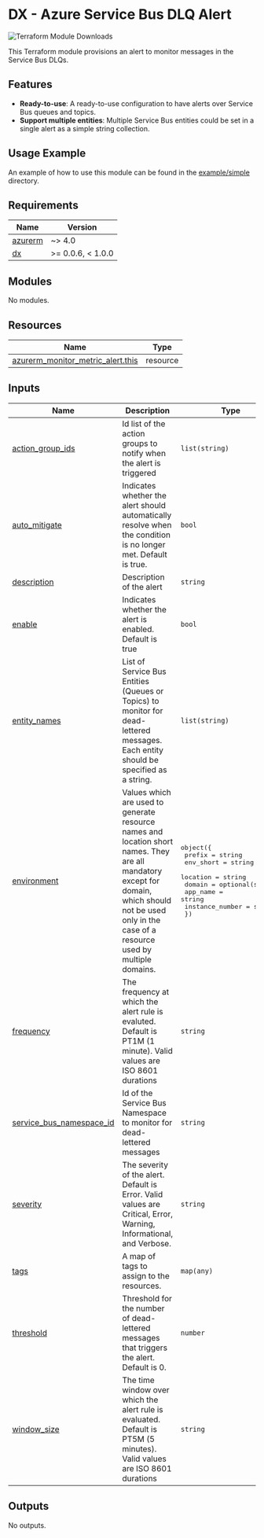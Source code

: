 # DX - Azure Service Bus DLQ Alert

![Terraform Module Downloads](https://img.shields.io/terraform/module/dm/pagopa-dx/azure-service-bus-dlq-alert/azurerm?logo=terraform&label=downloads&cacheSeconds=5000&link=https%3A%2F%2Fregistry.terraform.io%2Fmodules%2Fpagopa-dx%2Fazure-service-bus-dlq-alert%2Fazurerm%2Flatest)

This Terraform module provisions an alert to monitor messages in the Service Bus DLQs.

## Features

- **Ready-to-use**: A ready-to-use configuration to have alerts over Service Bus queues and topics.
- **Support multiple entities**: Multiple Service Bus entities could be set in a single alert as a simple string collection.

## Usage Example

An example of how to use this module can be found in the [example/simple](https://github.com/pagopa-dx/terraform-azurerm-azure-service-bus-dlq-alert/tree/main/example/simple) directory.

<!-- markdownlint-disable -->
<!-- BEGIN_TF_DOCS -->
## Requirements

| Name | Version |
|------|---------|
| <a name="requirement_azurerm"></a> [azurerm](#requirement\_azurerm) | ~> 4.0 |
| <a name="requirement_dx"></a> [dx](#requirement\_dx) | >= 0.0.6, < 1.0.0 |

## Modules

No modules.

## Resources

| Name | Type |
|------|------|
| [azurerm_monitor_metric_alert.this](https://registry.terraform.io/providers/hashicorp/azurerm/latest/docs/resources/monitor_metric_alert) | resource |

## Inputs

| Name | Description | Type | Default | Required |
|------|-------------|------|---------|:--------:|
| <a name="input_action_group_ids"></a> [action\_group\_ids](#input\_action\_group\_ids) | Id list of the action groups to notify when the alert is triggered | `list(string)` | n/a | yes |
| <a name="input_auto_mitigate"></a> [auto\_mitigate](#input\_auto\_mitigate) | Indicates whether the alert should automatically resolve when the condition is no longer met. Default is true. | `bool` | `true` | no |
| <a name="input_description"></a> [description](#input\_description) | Description of the alert | `string` | n/a | yes |
| <a name="input_enable"></a> [enable](#input\_enable) | Indicates whether the alert is enabled. Default is true | `bool` | `true` | no |
| <a name="input_entity_names"></a> [entity\_names](#input\_entity\_names) | List of Service Bus Entities (Queues or Topics) to monitor for dead-lettered messages. Each entity should be specified as a string. | `list(string)` | n/a | yes |
| <a name="input_environment"></a> [environment](#input\_environment) | Values which are used to generate resource names and location short names. They are all mandatory except for domain, which should not be used only in the case of a resource used by multiple domains. | <pre>object({<br/>    prefix          = string<br/>    env_short       = string<br/>    location        = string<br/>    domain          = optional(string)<br/>    app_name        = string<br/>    instance_number = string<br/>  })</pre> | n/a | yes |
| <a name="input_frequency"></a> [frequency](#input\_frequency) | The frequency at which the alert rule is evaluted. Default is PT1M (1 minute). Valid values are ISO 8601 durations | `string` | `"PT1M"` | no |
| <a name="input_service_bus_namespace_id"></a> [service\_bus\_namespace\_id](#input\_service\_bus\_namespace\_id) | Id of the Service Bus Namespace to monitor for dead-lettered messages | `string` | n/a | yes |
| <a name="input_severity"></a> [severity](#input\_severity) | The severity of the alert. Default is Error. Valid values are Critical, Error, Warning, Informational, and Verbose. | `string` | `"Error"` | no |
| <a name="input_tags"></a> [tags](#input\_tags) | A map of tags to assign to the resources. | `map(any)` | n/a | yes |
| <a name="input_threshold"></a> [threshold](#input\_threshold) | Threshold for the number of dead-lettered messages that triggers the alert. Default is 0. | `number` | `0` | no |
| <a name="input_window_size"></a> [window\_size](#input\_window\_size) | The time window over which the alert rule is evaluated. Default is PT5M (5 minutes). Valid values are ISO 8601 durations | `string` | `"PT5M"` | no |

## Outputs

No outputs.
<!-- END_TF_DOCS -->
